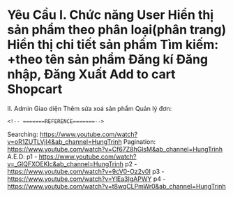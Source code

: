 Yêu Cầu
I. Chức năng User
Hiển thị sản phẩm theo phân loại(phân trang)
Hiển thị chi tiết sản phẩm
Tìm kiếm:
+theo tên sản phẩm
Đăng kí
Đăng nhập, Đăng Xuất
Add to cart
Shopcart
======================
II. Admin
Giao diện
Thêm sửa xoá sản phẩm
Quản lý đơn:

    <!-- =======REFERENCE=======-->

Searching: https://www.youtube.com/watch?v=oR1ZUTLVjI4&ab_channel=HungTrinh
Pagination: https://www.youtube.com/watch?v=Cf67Z8hGlsM&ab_channel=HungTrinh
A.E.D:
p1 - https://www.youtube.com/watch?v=_GlQFXOEKlc&ab_channel=HungTrinh
p2 - https://www.youtube.com/watch?v=9cV0-Oz2v0I
p3 - https://www.youtube.com/watch?v=YlEa3IgAPWY
p4 - https://www.youtube.com/watch?v=t8wqCLPmWr0&ab_channel=HungTrinh
